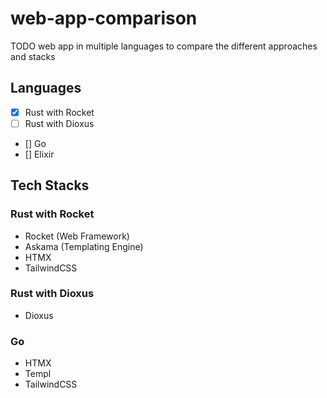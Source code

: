 # web-app-comparison

TODO web app in multiple languages to compare the different approaches and stacks

## Languages
- [x] Rust with Rocket
- [ ] Rust with Dioxus
- [] Go
- [] Elixir

## Tech Stacks 

### Rust with Rocket
- Rocket (Web Framework)
- Askama (Templating Engine)
- HTMX
- TailwindCSS

### Rust with Dioxus
- Dioxus

### Go 
- HTMX 
- Templ
- TailwindCSS